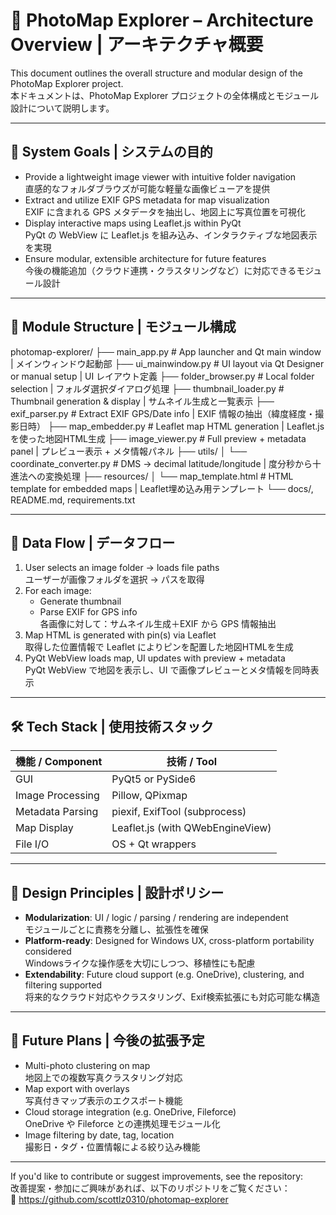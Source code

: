 # 📐 PhotoMap Explorer – Architecture Overview | アーキテクチャ概要

This document outlines the overall structure and modular design of the PhotoMap Explorer project.  
本ドキュメントは、PhotoMap Explorer プロジェクトの全体構成とモジュール設計について説明します。

---

## 🏁 System Goals | システムの目的

- Provide a lightweight image viewer with intuitive folder navigation  
  直感的なフォルダブラウズが可能な軽量な画像ビューアを提供
- Extract and utilize EXIF GPS metadata for map visualization  
  EXIF に含まれる GPS メタデータを抽出し、地図上に写真位置を可視化
- Display interactive maps using Leaflet.js within PyQt  
  PyQt の WebView に Leaflet.js を組み込み、インタラクティブな地図表示を実現
- Ensure modular, extensible architecture for future features  
  今後の機能追加（クラウド連携・クラスタリングなど）に対応できるモジュール設計

---

## 🧱 Module Structure | モジュール構成

photomap-explorer/ ├── main_app.py # App launcher and Qt main window | メインウィンドウ起動部 ├── ui_mainwindow.py # UI layout via Qt Designer or manual setup | UI レイアウト定義 ├── folder_browser.py # Local folder selection | フォルダ選択ダイアログ処理 ├── thumbnail_loader.py # Thumbnail generation & display | サムネイル生成と一覧表示 ├── exif_parser.py # Extract EXIF GPS/Date info | EXIF 情報の抽出（緯度経度・撮影日時） ├── map_embedder.py # Leaflet map HTML generation | Leaflet.js を使った地図HTML生成 ├── image_viewer.py # Full preview + metadata panel | プレビュー表示 + メタ情報パネル ├── utils/ │ └── coordinate_converter.py # DMS → decimal latitude/longitude | 度分秒から十進法への変換処理 ├── resources/ │ └── map_template.html # HTML template for embedded maps | Leaflet埋め込み用テンプレート └── docs/, README.md, requirements.txt


---

## 🔄 Data Flow | データフロー

1. User selects an image folder → loads file paths  
   ユーザーが画像フォルダを選択 → パスを取得  
2. For each image:  
   - Generate thumbnail  
   - Parse EXIF for GPS info  
   各画像に対して：サムネイル生成＋EXIF から GPS 情報抽出  
3. Map HTML is generated with pin(s) via Leaflet  
   取得した位置情報で Leaflet によりピンを配置した地図HTMLを生成  
4. PyQt WebView loads map, UI updates with preview + metadata  
   PyQt WebView で地図を表示し、UI で画像プレビューとメタ情報を同時表示  

---

## 🛠️ Tech Stack | 使用技術スタック

| 機能 / Component | 技術 / Tool |
|------------------|-------------|
| GUI              | PyQt5 or PySide6 |
| Image Processing | Pillow, QPixmap |
| Metadata Parsing | piexif, ExifTool (subprocess) |
| Map Display      | Leaflet.js (with QWebEngineView) |
| File I/O         | OS + Qt wrappers |

---

## 🧩 Design Principles | 設計ポリシー

- **Modularization**: UI / logic / parsing / rendering are independent  
  モジュールごとに責務を分離し、拡張性を確保  
- **Platform-ready**: Designed for Windows UX, cross-platform portability considered  
  Windowsライクな操作感を大切にしつつ、移植性にも配慮  
- **Extendability**: Future cloud support (e.g. OneDrive), clustering, and filtering supported  
  将来的なクラウド対応やクラスタリング、Exif検索拡張にも対応可能な構造  

---

## 🚧 Future Plans | 今後の拡張予定

- Multi-photo clustering on map  
  地図上での複数写真クラスタリング対応  
- Map export with overlays  
  写真付きマップ表示のエクスポート機能  
- Cloud storage integration (e.g. OneDrive, Fileforce)  
  OneDrive や Fileforce との連携処理モジュール化  
- Image filtering by date, tag, location  
  撮影日・タグ・位置情報による絞り込み機能  

---

If you'd like to contribute or suggest improvements, see the repository:  
改善提案・参加にご興味があれば、以下のリポジトリをご覧ください：  
🔗 https://github.com/scottlz0310/photomap-explorer